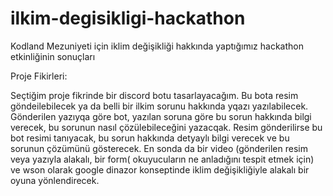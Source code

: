 # ilkim-degisikligi-hackathon
Kodland Mezuniyeti için iklim değişikliği hakkında yaptığımız hackathon etkinliğinin sonuçları

Proje Fikirleri:

Seçtiğim proje fikrinde bir discord botu tasarlayacağım.
Bu bota resim göndeilebilecek ya da belli bir ilkim sorunu hakkında yqazı yazılabilecek.
Gönderilen yazıyqa göre bot, yazılan soruna göre bu sorun hakkında bilgi verecek, bu sorunun nasıl çözülebileceğini yazacqak.
Resim gönderilirse bu bot resimi tanıyacak, bu sorun hakkında detyaylı bilgi verecek ve bu sorunun çözümünü gösterecek.
En sonda da bir video (gönderilen resim veya yazıyla alakalı, bir form( okuyucuların ne anladığını tespit etmek için) ve wson olarak google dinazor konseptinde iklim değişikliğiyle alakalı bir oyuna yönlendirecek.
